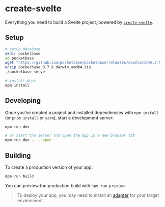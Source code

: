 # create-svelte

Everything you need to build a Svelte project, powered by [`create-svelte`](https://github.com/sveltejs/kit/tree/master/packages/create-svelte).

## Setup

```bash
# setup database
mkdir pocketbase
cd pocketbase
wget "https://github.com/pocketbase/pocketbase/releases/download/v0.7.9/pocketbase_0.7.9_darwin_amd64.zip"
unzip pocketbase_0.7.9_darwin_amd64.zip
./pocketbase serve

# install deps
npm install
```

## Developing

Once you've created a project and installed dependencies with `npm install` (or `pnpm install` or `yarn`), start a development server:

```bash
npm run dev

# or start the server and open the app in a new browser tab
npm run dev -- --open
```

## Building

To create a production version of your app:

```bash
npm run build
```

You can preview the production build with `npm run preview`.

> To deploy your app, you may need to install an [adapter](https://kit.svelte.dev/docs/adapters) for your target environment.
